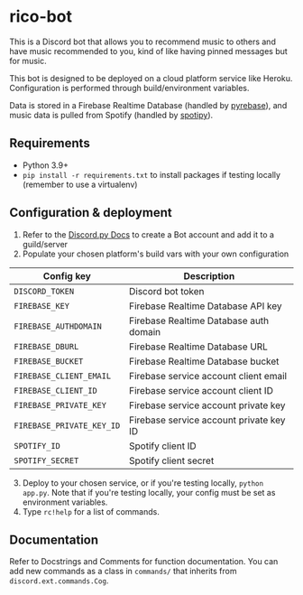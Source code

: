 # rico-bot

This is a Discord bot that allows you to recommend music to others and have music recommended to you, kind of like having pinned messages but for music.

This bot is designed to be deployed on a cloud platform service like Heroku. Configuration is performed through build/environment variables.

Data is stored in a Firebase Realtime Database (handled by [pyrebase](https://github.com/thisbejim/Pyrebase)), and music data is pulled from Spotify (handled by [spotipy](https://github.com/plamere/spotipy)).

## Requirements

* Python 3.9+
* `pip install -r requirements.txt` to install packages if testing locally (remember to use a virtualenv)

## Configuration & deployment
1. Refer to the [Discord.py Docs](https://discordpy.readthedocs.io/en/latest/discord.html#discord-intro) to create a Bot account and add it to a guild/server
2. Populate your chosen platform's build vars with your own configuration

|Config key|Description|
|-----|-----|
|`DISCORD_TOKEN`|Discord bot token|
|`FIREBASE_KEY`|Firebase Realtime Database API key|
|`FIREBASE_AUTHDOMAIN`|Firebase Realtime Database auth domain|
|`FIREBASE_DBURL`|Firebase Realtime Database URL|
|`FIREBASE_BUCKET`|Firebase Realtime Database bucket|
|`FIREBASE_CLIENT_EMAIL`|Firebase service account client email|
|`FIREBASE_CLIENT_ID`|Firebase service account client ID|
|`FIREBASE_PRIVATE_KEY`|Firebase service account private key|
|`FIREBASE_PRIVATE_KEY_ID`|Firebase service account private key ID|
|`SPOTIFY_ID`|Spotify client ID|
|`SPOTIFY_SECRET`|Spotify client secret|

3. Deploy to your chosen service, or if you're testing locally, `python app.py`. Note that if you're testing locally, your config must be set as environment variables.
4. Type `rc!help` for a list of commands.

## Documentation
Refer to Docstrings and Comments for function documentation. You can add new commands as a class in `commands/` that inherits from `discord.ext.commands.Cog`.

